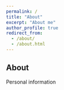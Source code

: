 ```yaml
---
permalink: /
title: "About"
excerpt: "About me"
author_profile: true
redirect_from: 
  - /about/
  - /about.html
---
```


About
------

Personal information
